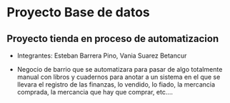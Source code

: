 # Proyecto Base de datos
## Proyecto tienda en proceso de automatizacion 

- Integrantes: Esteban Barrera Pino, Vania Suarez Betancur

- Negocio de barrio que se automatizara para pasar de algo totalmente manual con libros y cuadernos para anotar a un sistema en el que se llevara el registro de las finanzas, lo vendido, lo fiado, la mercancia comprada, la mercancia que hay que comprar, etc....